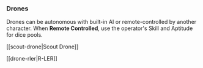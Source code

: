 ### Drones

Drones can be autonomous with built-in AI or remote-controlled by another character. When **Remote Controlled**, use the operator's Skill and Aptitude for dice pools.

[[scout-drone|Scout Drone]]

[[drone-rler|R-LER]]

